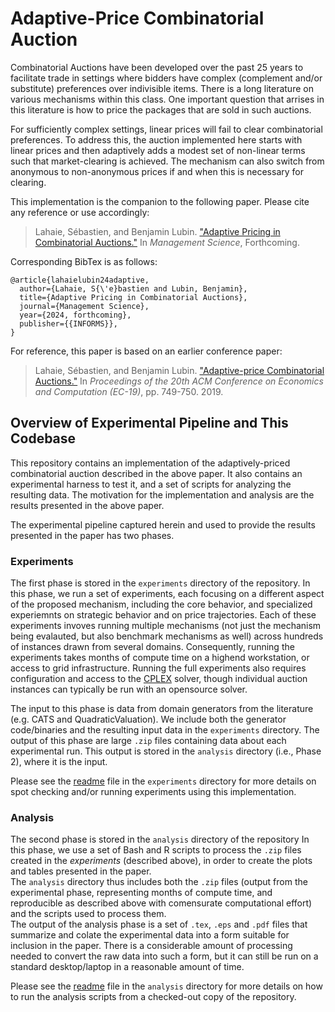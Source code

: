# Adaptive-Price Combinatorial Auction

Combinatorial Auctions have been developed over the past 25 years to facilitate trade in settings where bidders have complex 
(complement and/or substitute) preferences over indivisible items.  There is a long literature on various mechanisms within
this class.  One important question that arrises in this literature is how to price the packages that are sold in such auctions.

For sufficiently complex settings, linear prices will fail to clear combinatorial preferences.  To address this, the auction
implemented here starts with linear prices and then adaptively adds a modest set of non-linear terms such that market-clearing
is achieved.  The mechanism can also switch from anonymous to non-anonymous prices if and when this is necessary for
clearing.

This implementation is the companion to the following paper.  Please cite any reference or use accordingly:

> Lahaie, Sébastien, and Benjamin Lubin. ["Adaptive Pricing in Combinatorial Auctions."](https://pubsonline.informs.org/action/doSearch?AllField=adaptive+pricing+in+combinatorial+auctions&SeriesKey=mnsc) In _Management Science_, Forthcoming.

Corresponding BibTex is as follows:

```
@article{lahaielubin24adaptive,
  author={Lahaie, S{\'e}bastien and Lubin, Benjamin},
  title={Adaptive Pricing in Combinatorial Auctions},
  journal={Management Science},
  year={2024, forthcoming},
  publisher={{INFORMS}},
}
```

For reference, this paper is based on an earlier conference paper:

> Lahaie, Sébastien, and Benjamin Lubin. ["Adaptive-price Combinatorial Auctions."](https://dl.acm.org/doi/abs/10.1145/3328526.3329615) In _Proceedings of the 20th ACM Conference on Economics and Computation (EC-19)_, pp. 749-750. 2019.

## Overview of Experimental Pipeline and This Codebase

This repository contains an implementation of the adaptively-priced 
combinatorial auction described in the above paper.  It also contains an 
experimental harness to test it, and a set of scripts for analyzing the 
resulting data.  The motivation for the implementation and analysis are 
the results presented in the above paper.

The experimental pipeline captured herein and used to provide the results 
presented in the paper has two phases.

### Experiments

The first phase is stored in the `experiments` directory of the 
repository.  In this phase, we run a set of experiments, each focusing on a
different aspect of the proposed mechanism, including the core
behavior, and specialized experiemnts on strategic behavior and on
price trajectories.  Each of these experiments invoves running
multiple mechanisms (not just the mechanism being evalauted, but 
also benchmark mechanisms as well) across hundreds of instances 
drawn from several domains.  Consequently, running the experiments 
takes months of compute time on a highend workstation, or access to 
grid infrastructure.  Running the full experiments also requires 
configuration and access to the
[CPLEX](https://www.ibm.com/products/ilog-cplex-optimization-studio)
solver, though individual auction instances can typically be run with
an opensource solver.  

The input to this phase is data from domain generators 
from the literature (e.g. CATS and QuadraticValuation).  We include both the 
generator code/binaries and the resulting input data 
in the `experiments` directory.  The output of this phase are large `.zip` files
containing data about each experimental run.  This output is
stored in the `analysis` directory (i.e., Phase 2), where it is the input.

Please see the [readme](https://github.com/blubin/Adaptive-Price-CA/blob/main/experiments/readme.md) 
file in the `experiments` directory for more details on spot checking 
and/or running experiments using this implementation.

### Analysis

The second phase is stored in the `analysis` directory of the repository
In this phase, we use a set of Bash and R scripts to
process the `.zip` files created in the *experiments* (described above), 
in order to create the plots and tables presented in the paper.  
The `analysis` directory thus includes both the 
`.zip` files (output from the experimental phase, representing months 
of compute time, and reproducible as described above with comensurate 
computational effort) and the scripts used to process them.  
The output of the analysis phase is a set of `.tex`, `.eps` and `.pdf` 
files that summarize and colate the experimental data into a form suitable 
for inclusion in the paper.  There is a considerable amount of processing 
needed to convert the raw data into such a form, but it can still be 
run on a standard desktop/laptop in a reasonable amount of time.

Please see the [readme](https://github.com/blubin/Adaptive-Price-CA/blob/main/analysis/readme.md) 
file in the `analysis` directory for more details on how
to run the analysis scripts from a checked-out copy of the repository.
